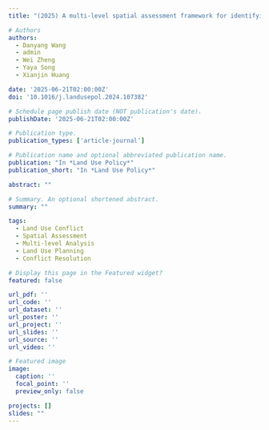 ```yaml
---
title: "(2025) A multi-level spatial assessment framework for identifying land use conflict zones. Land Use Policy, 148, 107382"

# Authors
authors:
  - Danyang Wang
  - admin
  - Wei Zheng
  - Yaya Song
  - Xianjin Huang

date: '2025-06-21T02:00:00Z'
doi: '10.1016/j.landusepol.2024.107382'

# Schedule page publish date (NOT publication's date).
publishDate: '2025-06-21T02:00:00Z'

# Publication type.
publication_types: ['article-journal']

# Publication name and optional abbreviated publication name.
publication: "In *Land Use Policy*"
publication_short: "In *Land Use Policy*"

abstract: ""

# Summary. An optional shortened abstract.
summary: ""

tags:
  - Land Use Conflict
  - Spatial Assessment
  - Multi-level Analysis
  - Land Use Planning
  - Conflict Resolution

# Display this page in the Featured widget?
featured: false

url_pdf: ''
url_code: ''
url_dataset: ''
url_poster: ''
url_project: ''
url_slides: ''
url_source: ''
url_video: ''

# Featured image
image:
  caption: ''
  focal_point: ''
  preview_only: false

projects: []
slides: ""
---
```

